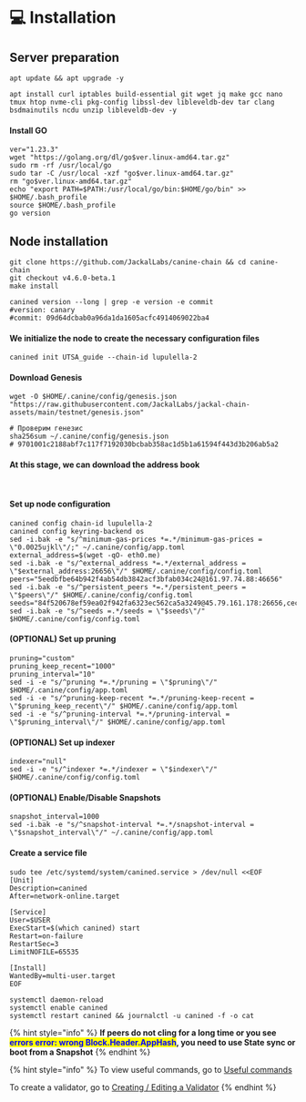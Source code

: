 # 💻 Installation

## Server preparation

```shell
apt update && apt upgrade -y
```

```shell
apt install curl iptables build-essential git wget jq make gcc nano tmux htop nvme-cli pkg-config libssl-dev libleveldb-dev tar clang bsdmainutils ncdu unzip libleveldb-dev -y
```

#### Install GO

```shell
ver="1.23.3"
wget "https://golang.org/dl/go$ver.linux-amd64.tar.gz"
sudo rm -rf /usr/local/go
sudo tar -C /usr/local -xzf "go$ver.linux-amd64.tar.gz"
rm "go$ver.linux-amd64.tar.gz"
echo "export PATH=$PATH:/usr/local/go/bin:$HOME/go/bin" >> $HOME/.bash_profile
source $HOME/.bash_profile
go version
```

## Node installation



```shell
git clone https://github.com/JackalLabs/canine-chain && cd canine-chain
git checkout v4.6.0-beta.1
make install
```

```shell
canined version --long | grep -e version -e commit
#version: canary
#commit: 09d64dcbab0a96da1da1605acfc4914069022ba4
```

#### We initialize the node to create the necessary configuration files

```shell
canined init UTSA_guide --chain-id lupulella-2
```

#### Download Genesis

```shell
wget -O $HOME/.canine/config/genesis.json "https://raw.githubusercontent.com/JackalLabs/jackal-chain-assets/main/testnet/genesis.json"

# Проверим генезис
sha256sum ~/.canine/config/genesis.json
# 9701001c2188abf7c117f7192030bcbab358ac1d5b1a61594f443d3b206ab5a2
```

#### At this stage, we can download the address book

<pre class="language-shell"><code class="lang-shell"><strong>
</strong></code></pre>

#### Set up node configuration

```shell
canined config chain-id lupulella-2
canined config keyring-backend os
sed -i.bak -e "s/^minimum-gas-prices *=.*/minimum-gas-prices = \"0.0025ujkl\"/;" ~/.canine/config/app.toml
external_address=$(wget -qO- eth0.me)
sed -i.bak -e "s/^external_address *=.*/external_address = \"$external_address:26656\"/" $HOME/.canine/config/config.toml
peers="5eedbfbe64b942f4ab54db3842acf3bfab034c24@161.97.74.88:46656"
sed -i.bak -e "s/^persistent_peers *=.*/persistent_peers = \"$peers\"/" $HOME/.canine/config/config.toml
seeds="84f520678ef59ea02f942fa6323ec562ca5a3249@45.79.161.178:26656,cecc087977336da1e9ccd2c50097cd9e7d5e1874@141.95.33.39:26656"
sed -i.bak -e "s/^seeds =.*/seeds = \"$seeds\"/" $HOME/.canine/config/config.toml
```

#### (OPTIONAL) Set up pruning

```shell
pruning="custom"
pruning_keep_recent="1000"
pruning_interval="10"
sed -i -e "s/^pruning *=.*/pruning = \"$pruning\"/" $HOME/.canine/config/app.toml
sed -i -e "s/^pruning-keep-recent *=.*/pruning-keep-recent = \"$pruning_keep_recent\"/" $HOME/.canine/config/app.toml
sed -i -e "s/^pruning-interval *=.*/pruning-interval = \"$pruning_interval\"/" $HOME/.canine/config/app.toml
```

#### (OPTIONAL) Set up indexer

```shell
indexer="null"
sed -i -e "s/^indexer *=.*/indexer = \"$indexer\"/" $HOME/.canine/config/config.toml
```

#### (OPTIONAL) Enable/Disable Snapshots

```shell
snapshot_interval=1000
sed -i.bak -e "s/^snapshot-interval *=.*/snapshot-interval = \"$snapshot_interval\"/" ~/.canine/config/app.toml
```

#### Create a service file

```shell
sudo tee /etc/systemd/system/canined.service > /dev/null <<EOF
[Unit]
Description=canined
After=network-online.target

[Service]
User=$USER
ExecStart=$(which canined) start
Restart=on-failure
RestartSec=3
LimitNOFILE=65535

[Install]
WantedBy=multi-user.target
EOF
```

```shell
systemctl daemon-reload
systemctl enable canined
systemctl restart canined && journalctl -u canined -f -o cat
```

{% hint style="info" %}
**If peers do not cling for a long time or you see&#x20;**<mark style="color:blue;">**errors error: wrong Block.Header.AppHash**</mark>**, you need to use State sync or boot from a Snapshot**
{% endhint %}

{% hint style="info" %}
To view useful commands, go to [Useful commands](https://utsa.gitbook.io/services/cosmos-wiki/useful-commands)

To create a validator, go to [Creating / Editing a Validator](https://utsa.gitbook.io/services/cosmos-wiki/creating-editing-a-validator)
{% endhint %}
